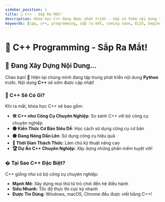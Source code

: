 ```yaml
---
sidebar_position: 1
title: 🔧 C++ - Sắp Ra Mắt!
description: Khóa học C++ đang được phát triển - Sắp có thêm nội dung tuyệt vời!
keywords: [cpp, c++, programming, sắp ra mắt, coming soon, ELI5, beginner]
---
```


# 🔧 C++ Programming - Sắp Ra Mắt!

## 🚧 Đang Xây Dựng Nội Dung...

Chào bạn! 👋 Hiện tại chúng mình đang tập trung phát triển nội dung **Python** trước. Nội dung **C++** sẽ sớm được cập nhật!

### 🎯 C++ Sẽ Có Gì?

Khi ra mắt, khóa học C++ sẽ bao gồm:

- **🛠️ C++ như Công Cụ Chuyên Nghiệp**: So sánh C++ với bộ công cụ chuyên nghiệp
- **🟢 Kiến Thức Cơ Bản Siêu Dễ**: Học cách sử dụng công cụ cơ bản
- **🟡 Đang Nóng Dần Lên**: Sử dụng công cụ hiệu quả
- **🔴 Thời Gian Thách Thức**: Làm chủ kỹ thuật nâng cao
- **🏆 Dự Án C++ Chuyên Nghiệp**: Xây dựng những phần mềm tuyệt vời!

### � Tại Sao C++ Đặc Biệt?

C++ giống như có bộ công cụ chuyên nghiệp:
- **Mạnh Mẽ**: Xây dựng mọi thứ từ trò chơi đến hệ điều hành
- **Siêu Nhanh**: Tốc độ thực thi cực kỳ nhanh
- **Được Tin Dùng**: Windows, macOS, Chrome đều được viết bằng C++!